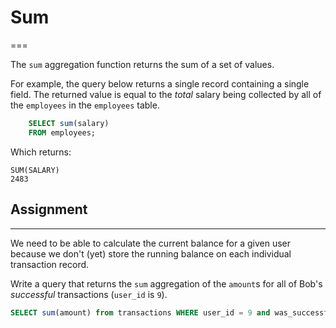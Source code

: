 # Sum
===

The `sum` aggregation function returns the sum of a set of values.

For example, the query below returns a single record containing a single field. The returned value is equal to the _total_ salary being collected by all of the `employees` in the `employees` table.
```sql
    SELECT sum(salary)
    FROM employees;
```

Which returns:
```
SUM(SALARY)
2483
```

## Assignment
----------

We need to be able to calculate the current balance for a given user because we don't (yet) store the running balance on each individual transaction record.

Write a query that returns the `sum` aggregation of the `amount`s for all of Bob's _successful_ transactions (`user_id` is `9`).

```sql
SELECT sum(amount) from transactions WHERE user_id = 9 and was_successful = true;
```